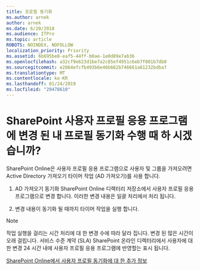 ```yaml
---
title: 프로필 동기화
ms.author: arnek
author: arnek
ms.date: 6/20/2018
ms.audience: ITPro
ms.topic: article
ROBOTS: NOINDEX, NOFOLLOW
localization_priority: Priority
ms.assetid: 6b695be8-eaf5-44ff-b0ae-1e0d89e7ab36
ms.openlocfilehash: a32cf9e623d1be7a2c85ef4951c6eb7f001b7db0
ms.sourcegitcommit: e2864efcfb493b6e46b662b746661a61232bdba7
ms.translationtype: MT
ms.contentlocale: ko-KR
ms.lasthandoff: 01/24/2019
ms.locfileid: "29478610"
---
```

# <a name="when-do-my-profile-changes-sync-to-the-sharepoint-user-profile-application"></a>SharePoint 사용자 프로필 응용 프로그램에 변경 된 내 프로필 동기화 수행 때 하 시겠습니까?

SharePoint Online은 사용자 프로필 응용 프로그램으로 사용자 및 그룹을 가져오려면 Active Directory 가져오기 타이머 작업 (AD 가져오기)를 사용 합니다. 
  
1. AD 가져오기 동기화 SharePoint Online 디렉터리 저장소에서 사용자 프로필 응용 프로그램으로 변경 합니다. 이러한 변경 내용은 일괄 처리에서 처리 됩니다.
    
2. 변경 내용이 동기화 될 때까지 타이머 작업을 실행 합니다.
    
> [!NOTE]
> 작업 실행을 걸리는 시간 처리에 대 한 변경 수에 따라 달라 집니다. 변경 된 많은 시간이 오래 걸립니다. 서비스 수준 계약 (SLA) SharePoint 온라인 디렉터리에서 사용자에 대 한 변경 24 시간 내에 사용자 프로필 응용 프로그램에 반영할는 표시 됩니다. 
  
[SharePoint Online에서 사용자 프로필 동기화에 대 한 추가 정보](https://go.microsoft.com/fwlink/?linkid=875671)
  


